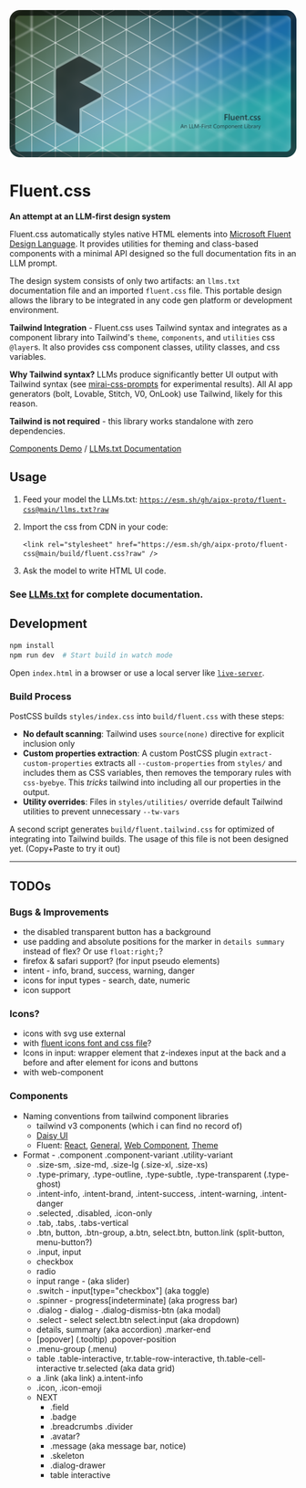 ![Fluent css hero image with fluent logo and rainbow hex pattern](./assets/fluent-css-hero.png)

# Fluent.css

**An attempt at an LLM-first design system**

Fluent.css automatically styles native HTML elements into [Microsoft Fluent Design Language](https://fluent2.microsoft.design/). It provides utilities for theming and class-based components with a minimal API designed so the full documentation fits in an LLM prompt.

The design system consists of only two artifacts: an `llms.txt` documentation file and an imported `fluent.css` file. This portable design allows the library to be integrated in any code gen platform or development environment.

**Tailwind Integration** - Fluent.css uses Tailwind syntax and integrates as a component library into Tailwind's `theme`, `components`, and `utilities` css `@layer`s. It also provides css component classes, utility classes, and css variables.

**Why Tailwind syntax?** LLMs produce significantly better UI output with Tailwind syntax (see [mirai-css-prompts](https://github.com/aipx-proto/mirai-css-prompts) for experimental results). All AI app generators (bolt, Lovable, Stitch, V0, OnLook) use Tailwind, likely for this reason.

**Tailwind is not required** - this library works standalone with zero dependencies.

[Components Demo](https://aipx-proto.github.io/fluent-css/) / [LLMs.txt Documentation](./llms.txt)

## Usage
1. Feed your model the LLMs.txt: [`https://esm.sh/gh/aipx-proto/fluent-css@main/llms.txt?raw`](https://esm.sh/gh/aipx-proto/fluent-css@main/llms.txt?raw)

2. Import the css from CDN in your code:

   ```
   <link rel="stylesheet" href="https://esm.sh/gh/aipx-proto/fluent-css@main/build/fluent.css?raw" />
   ```

3. Ask the model to write HTML UI code.

### See [LLMs.txt](./llms.txt) for complete documentation.

## Development

```bash
npm install
npm run dev  # Start build in watch mode
```

Open `index.html` in a browser or use a local server like [`live-server`](https://www.npmjs.com/package/live-server).

### Build Process

PostCSS builds `styles/index.css` into `build/fluent.css` with these steps:

- **No default scanning**: Tailwind uses `source(none)` directive for explicit inclusion only
- **Custom properties extraction**: A custom PostCSS plugin `extract-custom-properties` extracts all `--custom-properties` from `styles/` and includes them as CSS variables, then removes the temporary rules with `css-byebye`. This _tricks_ tailwind into including all our properties in the output.
- **Utility overrides**: Files in `styles/utilities/` override default Tailwind utilities to prevent unnecessary `--tw-vars`

A second script generates `build/fluent.tailwind.css` for optimized of integrating into Tailwind builds. The usage of this file is not been designed yet. (Copy+Paste to try it out)

---

## TODOs

### Bugs & Improvements

- the disabled transparent button has a background
- use padding and absolute positions for the marker in `details summary` instead of flex? Or use `float:right;`?
- firefox & safari support? (for input pseudo elements)
- intent - info, brand, success, warning, danger
- icons for input types - search, date, numeric
- icon support

### Icons?

- icons with svg use external
- with [fluent icons font and css file](https://github.com/microsoft/fluentui-system-icons/blob/cd860cfdb9c60f6b731f6164b21e04909b23178e/fonts/FluentSystemIcons-Resizable.css)?
- Icons in input: wrapper element that z-indexes input at the back and a before and after element for icons and buttons
- with web-component

### Components

- Naming conventions from tailwind component libraries
  - tailwind v3 components (which i can find no record of)
  - [Daisy UI](https://daisyui.com/)
  - Fluent: [React](https://react.fluentui.dev/), [General](https://fluent2.microsoft.design/), [Web Component](https://web-components.fluentui.dev/), [Theme](https://react.fluentui.dev/iframe.html?viewMode=docs&id=theme-theme-designer--docs)
- Format - .component .component-variant .utility-variant
  - .size-sm, .size-md, .size-lg (.size-xl, .size-xs)
  - .type-primary, .type-outline, .type-subtle, .type-transparent (.type-ghost)
  - .intent-info, .intent-brand, .intent-success, .intent-warning, .intent-danger
  - .selected, .disabled, .icon-only
  - .tab, .tabs, .tabs-vertical
  - .btn, button, .btn-group, a.btn, select.btn, button.link (split-button, menu-button?)
  - .input, input
  - checkbox
  - radio
  - input range - (aka slider)
  - .switch - input[type="checkbox"] (aka toggle)
  - .spinner - progress[indeterminate] (aka progress bar)
  - .dialog - dialog - .dialog-dismiss-btn (aka modal)
  - .select - select select.btn select.input (aka dropdown)
  - details, summary (aka accordion) .marker-end
  - [popover] (.tooltip) .popover-position
  - .menu-group (.menu)
  - table .table-interactive, tr.table-row-interactive, th.table-cell-interactive tr.selected (aka data grid)
  - a .link (aka link) a.intent-info
  - .icon, .icon-emoji
  - NEXT
    - .field
    - .badge
    - .breadcrumbs .divider
    - .avatar?
    - .message (aka message bar, notice)
    - .skeleton
    - .dialog-drawer
    - table interactive
